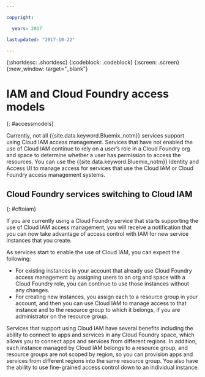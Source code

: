 ```yaml
---

copyright:

  years: 2017

lastupdated: "2017-10-22"

---
```


{:shortdesc: .shortdesc}
{:codeblock: .codeblock}
{:screen: .screen}
{:new_window: target="_blank"}

# IAM and Cloud Foundry access models
{: #accessmodels}

Currently, not all {{site.data.keyword.Bluemix_notm}} services support using Cloud IAM access management. Services that have not enabled the use of Cloud IAM continue to rely on a user’s role in a Cloud Foundry org and space to determine whether a user has permission to access the resources. You can use the {{site.data.keyword.Bluemix_notm}} Identity and Access UI to manage access for services that use the Cloud IAM or Cloud Foundry access management systems.


## Cloud Foundry services switching to Cloud IAM
{: #cftoiam}

If you are currently using a Cloud Foundry service that starts supporting the use of Cloud IAM access management, you will receive a notification that you can now take advantage of access control with IAM for new service instances that you create.

As services start to enable the use of Cloud IAM, you can expect the following:

* For existing instances in your account that already use Cloud Foundry access management by assigning users to an org and space with a Cloud Foundry role, you can continue to use those instances without any changes.
* For creating new instances, you assign each to a resource group in your account, and then you can use Cloud IAM to manage access to that instance and to the resource group to which it belongs, if you are administrator on the resource group.

Services that support using Cloud IAM have several benefits including the ability to connect to apps and services in any Cloud Foundry space, which allows you to connect apps and services from different regions. In addition, each instance managed by Cloud IAM belongs to a resource group, and resource groups are not scoped by region, so you can provision apps and services from different regions into the same resource group. You also have the ability to use fine-grained access control down to an individual instance. 


